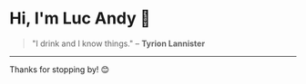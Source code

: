 # Hi, I'm Luc Andy 👋

> "I drink and I know things." – **Tyrion Lannister**


---

Thanks for stopping by! 😊
